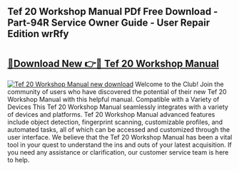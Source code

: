## Tef 20 Workshop Manual PDf Free Download - Part-94R Service Owner Guide - User Repair Edition wrRfy

# <h2><a href="http://bc49274.oget.top/?id=Tef+20+Workshop+Manual">🔗Download New 👉🔴 Tef 20 Workshop Manual</a></h2>

[![Tef 20 Workshop Manual new download](https://i.imgur.com/5g1atiW.png)](http://bc49274.oget.top/?id=Tef+20+Workshop+Manual)
Welcome to the Club! Join the community of users who have discovered the potential of their new Tef 20 Workshop Manual with this helpful manual. Compatible with a Variety of Devices This Tef 20 Workshop Manual seamlessly integrates with a variety of devices and platforms. Tef 20 Workshop Manual advanced features include object detection, fingerprint scanning, customizable profiles, and automated tasks, all of which can be accessed and customized through the user interface. We believe that the Tef 20 Workshop Manual has been a vital tool in your quest to understand the ins and outs of your latest acquisition. If you need any assistance or clarification, our customer service team is here to help.
